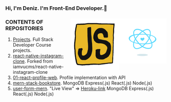<h3 class="animate__animated animate__bounce">Hi, I'm Deniz. I'm Front-End Developer.👋<h3/> <img src="https://github.com/denizozmen/denizozmen/blob/main/content_heart-react.gif" alt="react-native" width="150" height="140" align="right" style="max-width:100%;">
<img   <img src="https://github.com/denizozmen/denizozmen/blob/main/giphy.gif" alt="react-native" width="150" height="160" align="right"  style="max-width:100%;"><img 

# CONTENTS OF REPOSITORIES
1. [Projects](https://github.com/denizozmen/Projects). Full Stack Developer Course projects.
2. [react-native-instagram-clone](https://github.com/denizozmen/react-native-instagram-clone). Forked from iamvucms/react-native-instagram-clone
3. [01-react-profile-web](https://github.com/denizozmen/01-react-profile-web). Profile implementation with API
4. [mern-stack-bookstore](https://github.com/denizozmen/mern-stack-bookstore). MongoDB Express(.js) React(.js) Node(.js)
5. [user-form-mern](https://github.com/denizozmen/user-form-mern). "Live View" => [Heroku-link](https://user-form-mern.herokuapp.com/) MongoDB Express(.js) React(.js) Node(.js)




